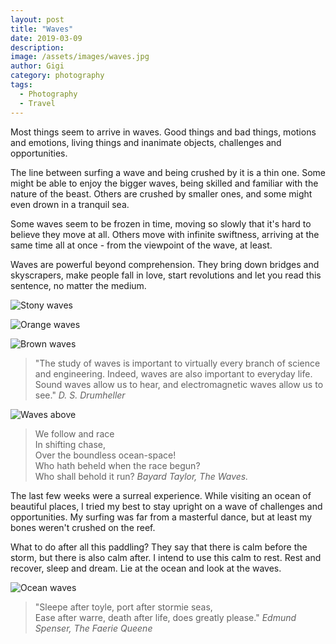 ```yaml
---
layout: post
title: "Waves"
date: 2019-03-09
description:
image: /assets/images/waves.jpg
author: Gigi
category: photography
tags:
  - Photography
  - Travel
---
```


Most things seem to arrive in waves. Good things and bad things, motions and emotions,  living things and inanimate objects, challenges and opportunities.

The line between surfing a wave and being crushed by it is a thin one. Some might be able to enjoy the bigger waves, being skilled and familiar with the nature of the beast. Others are crushed by smaller ones, and some might even drown in a tranquil sea.

Some waves seem to be frozen in time, moving so slowly that it's hard to believe they move at all. Others move with infinite swiftness, arriving at the same time all at once - from the viewpoint of the wave, at least.

Waves are powerful beyond comprehension. They bring down bridges and skyscrapers, make people fall in love, start revolutions and let you read this sentence, no matter the medium.

![Stony waves](/assets/images/waves-stone.jpg#full)

![Orange waves](/assets/images/waves-orange.jpg#full)

![Brown waves](/assets/images/waves-brown.jpg#full)

<blockquote>
"The study of waves is important to virtually every branch of science and engineering. Indeed, waves are also important to everyday life. Sound waves allow us to hear, and electromagnetic waves allow us to see."
<cite>D. S. Drumheller</cite>
</blockquote>

![Waves above](/assets/images/waves-above.jpg)

<blockquote>
We follow and race<br/>
In shifting chase,<br/>
Over the boundless ocean-space!<br/>
Who hath beheld when the race begun?<br/>
Who shall behold it run?
<cite>Bayard Taylor, The Waves.</cite>
</blockquote>

The last few weeks were a surreal experience. While visiting an ocean of beautiful places, I tried my best to stay upright on a wave of challenges and opportunities. My surfing was far from a masterful dance, but at least my bones weren't crushed on the reef.

What to do after all this paddling? They say that there is calm before the storm, but there is also calm after. I intend to use this calm to rest. Rest and recover, sleep and dream. Lie at the ocean and look at the waves.

![Ocean waves](/assets/images/waves-ocean.jpg#full)

<blockquote>
"Sleepe after toyle, port after stormie seas,<br/>
Ease after warre, death after life, does greatly please."
<cite>Edmund Spenser, The Faerie Queene</cite>
</blockquote>
